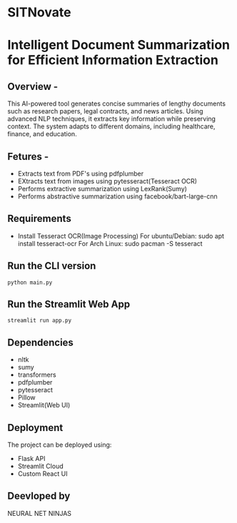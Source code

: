 # SITNovate
# Intelligent Document Summarization for Efficient Information Extraction

## Overview - 
This AI-powered tool generates concise summaries of lengthy documents such as research papers, legal contracts, and news articles. Using advanced NLP techniques, it extracts key information while preserving context. The system adapts to different domains, including healthcare, finance, and education.

## Fetures -
- Extracts text from PDF's using pdfplumber
- EXtracts text from images using pytesseract(Tesseract OCR)
- Performs extractive summarization using LexRank(Sumy)
- Performs abstractive summarization using facebook/bart-large-cnn

## Requirements
- Install Tesseract OCR(Image Processing)
    For ubuntu/Debian:
    sudo apt install tesseract-ocr
    For Arch Linux:
    sudo pacman -S tesseract

## Run the CLI version
    python main.py

## Run the Streamlit Web App
    streamlit run app.py

## Dependencies
- nltk
- sumy
- transformers
- pdfplumber
- pytesseract
- Pillow
- Streamlit(Web UI) 

## Deployment
The project can be deployed using:
- Flask API
- Streamlit Cloud
- Custom React UI

## Deevloped by
NEURAL NET NINJAS 